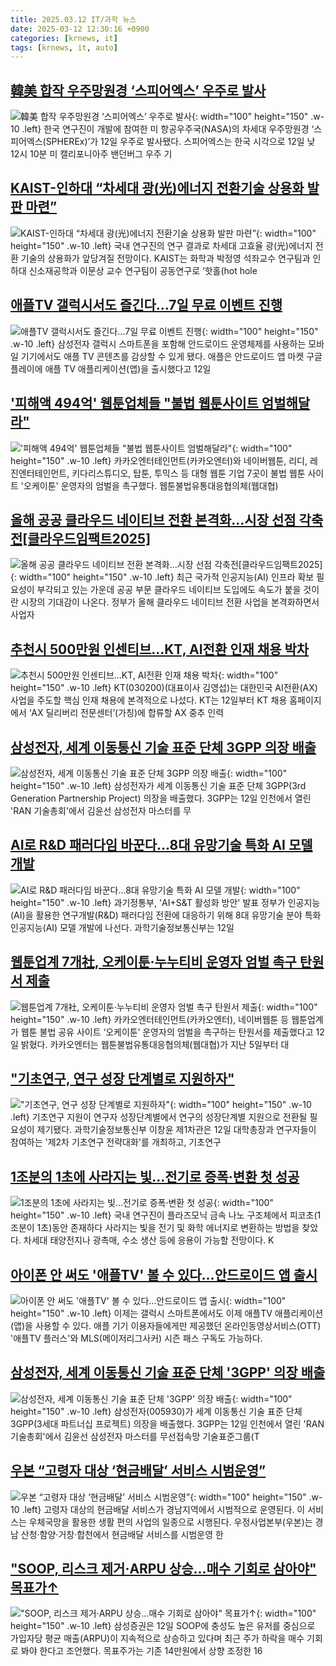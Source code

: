 ```yaml
---
title: 2025.03.12 IT/과학 뉴스
date: 2025-03-12 12:30:16 +0900
categories: [krnews, it]
tags: [krnews, it, auto]
---
```

## [韓美 합작 우주망원경 ‘스피어엑스’ 우주로 발사](https://n.news.naver.com/mnews/article/023/0003892981)

![韓美 합작 우주망원경 ‘스피어엑스’ 우주로 발사](https://mimgnews.pstatic.net/image/origin/023/2025/03/12/3892981.jpg?type=nf220_150){: width="100" height="150" .w-10 .left}
한국 연구진이 개발에 참여한 미 항공우주국(NASA)의 차세대 우주망원경 ‘스피어엑스(SPHEREx)’가 12일 우주로 발사됐다. 스피어엑스는 한국 시각으로 12일 낮 12시 10분 미 캘리포니아주 밴던버그 우주 기

## [KAIST-인하대 “차세대 광(光)에너지 전환기술 상용화 발판 마련”](https://n.news.naver.com/mnews/article/277/0005559173)

![KAIST-인하대 “차세대 광(光)에너지 전환기술 상용화 발판 마련”](https://mimgnews.pstatic.net/image/origin/277/2025/03/12/5559173.jpg?type=nf220_150){: width="100" height="150" .w-10 .left}
국내 연구진의 연구 결과로 차세대 고효율 광(光)에너지 전환 기술의 상용화가 앞당겨질 전망이다. KAIST는 화학과 박정영 석좌교수 연구팀과 인하대 신소재공학과 이문상 교수 연구팀이 공동연구로 ‘핫홀(hot hole

## [애플TV 갤럭시서도 즐긴다…7일 무료 이벤트 진행](https://n.news.naver.com/mnews/article/011/0004460325)

![애플TV 갤럭시서도 즐긴다…7일 무료 이벤트 진행](https://mimgnews.pstatic.net/image/origin/011/2025/03/12/4460325.jpg?type=nf220_150){: width="100" height="150" .w-10 .left}
삼성전자 갤럭시 스마트폰을 포함해 안드로이드 운영체제를 사용하는 모바일 기기에서도 애플 TV 콘텐츠를 감상할 수 있게 됐다. 애플은 안드로이드 앱 마켓 구글 플레이에 애플 TV 애플리케이션(앱)을 출시했다고 12일

## ['피해액 494억' 웹툰업체들 "불법 웹툰사이트 엄벌해달라"](https://n.news.naver.com/mnews/article/015/0005105050)

!['피해액 494억' 웹툰업체들 "불법 웹툰사이트 엄벌해달라"](https://mimgnews.pstatic.net/image/origin/015/2025/03/12/5105050.jpg?type=nf220_150){: width="100" height="150" .w-10 .left}
카카오엔터테인먼트(카카오엔터)와 네이버웹툰, 리디, 레진엔터테인먼트, 키다리스튜디오, 탑툰, 투믹스 등 대형 웹툰 기업 7곳이 불법 웹툰 사이트 '오케이툰' 운영자의 엄벌을 촉구했다. 웹툰불법유통대응협의체(웹대협)

## [올해 공공 클라우드 네이티브 전환 본격화…시장 선점 각축전[클라우드임팩트2025]](https://n.news.naver.com/mnews/article/138/0002192393)

![올해 공공 클라우드 네이티브 전환 본격화…시장 선점 각축전[클라우드임팩트2025]](https://mimgnews.pstatic.net/image/origin/138/2025/03/11/2192393.jpg?type=nf220_150){: width="100" height="150" .w-10 .left}
최근 국가적 인공지능(AI) 인프라 확보 필요성이 부각되고 있는 가운데 공공 부문 클라우드 네이티브 도입에도 속도가 붙을 것이란 시장의 기대감이 나온다. 정부가 올해 클라우드 네이티브 전환 사업을 본격화하면서 사업자

## [추천시 500만원 인센티브…KT, AI전환 인재 채용 박차](https://n.news.naver.com/mnews/article/018/0005960935)

![추천시 500만원 인센티브…KT, AI전환 인재 채용 박차](https://mimgnews.pstatic.net/image/origin/018/2025/03/12/5960935.jpg?type=nf220_150){: width="100" height="150" .w-10 .left}
KT(030200)(대표이사 김영섭)는 대한민국 AI전환(AX) 사업을 주도할 핵심 인재 채용에 본격적으로 나섰다. KT는 12일부터 KT 채용 홈페이지에서 ‘AX 딜리버리 전문센터’(가칭)에 합류할 AX 중추 인력

## [삼성전자, 세계 이동통신 기술 표준 단체 3GPP 의장 배출](https://n.news.naver.com/mnews/article/001/0015259819)

![삼성전자, 세계 이동통신 기술 표준 단체 3GPP 의장 배출](https://mimgnews.pstatic.net/image/origin/001/2025/03/12/15259819.jpg?type=nf220_150){: width="100" height="150" .w-10 .left}
삼성전자가 세계 이동통신 기술 표준 단체 3GPP(3rd Generation Partnership Project) 의장을 배출했다. 3GPP는 12일 인천에서 열린 'RAN 기술총회'에서 김윤선 삼성전자 마스터를 무

## [AI로 R&D 패러다임 바꾼다…8대 유망기술 특화 AI 모델 개발](https://n.news.naver.com/mnews/article/001/0015259974)

![AI로 R&D 패러다임 바꾼다…8대 유망기술 특화 AI 모델 개발](https://mimgnews.pstatic.net/image/origin/001/2025/03/12/15259974.jpg?type=nf220_150){: width="100" height="150" .w-10 .left}
과기정통부, 'AI+S&T 활성화 방안' 발표 정부가 인공지능(AI)을 활용한 연구개발(R&D) 패러다임 전환에 대응하기 위해 8대 유망기술 분야 특화 인공지능(AI) 모델 개발에 나선다. 과학기술정보통신부는 12일

## [웹툰업계 7개社, 오케이툰·누누티비 운영자 엄벌 촉구 탄원서 제출](https://n.news.naver.com/mnews/article/366/0001060200)

![웹툰업계 7개社, 오케이툰·누누티비 운영자 엄벌 촉구 탄원서 제출](https://mimgnews.pstatic.net/image/origin/366/2025/03/12/1060200.jpg?type=nf220_150){: width="100" height="150" .w-10 .left}
카카오엔터테인먼트(카카오엔터), 네이버웹툰 등 웹툰업계가 웹툰 불법 공유 사이트 ‘오케이툰’ 운영자의 엄벌을 촉구하는 탄원서를 제출했다고 12일 밝혔다. 카카오엔터는 웹툰불법유통대응협의체(웹대협)가 지난 5일부터 대

## ["기초연구, 연구 성장 단계별로 지원하자"](https://n.news.naver.com/mnews/article/014/0005319866)

!["기초연구, 연구 성장 단계별로 지원하자"](https://mimgnews.pstatic.net/image/origin/014/2025/03/12/5319866.jpg?type=nf220_150){: width="100" height="150" .w-10 .left}
기초연구 지원이 연구자 성장단계별에서 연구의 성장단계별 지원으로 전환될 필요성이 제기됐다. 과학기술정보통신부 이창윤 제1차관은 12일 대학총장과 연구자들이 참여하는 '제2차 기초연구 전략대화'를 개최하고, 기초연구

## [1조분의 1초에 사라지는 빛…전기로 증폭·변환 첫 성공](https://n.news.naver.com/mnews/article/092/0002366295)

![1조분의 1초에 사라지는 빛…전기로 증폭·변환 첫 성공](https://mimgnews.pstatic.net/image/origin/092/2025/03/12/2366295.jpg?type=nf220_150){: width="100" height="150" .w-10 .left}
국내 연구진이 플라즈모닉 금속 나노 구조체에서 피코초(1조분이 1초)동안 존재하다 사라지는 빛을 전기 및 화학 에너지로 변환하는 방법을 찾았다. 차세대 태양전지나 광촉매, 수소 생산 등에 응용이 가능할 전망이다. K

## [아이폰 안 써도 '애플TV' 볼 수 있다…안드로이드 앱 출시](https://n.news.naver.com/mnews/article/015/0005104984)

![아이폰 안 써도 '애플TV' 볼 수 있다…안드로이드 앱 출시](https://mimgnews.pstatic.net/image/origin/015/2025/03/12/5104984.jpg?type=nf220_150){: width="100" height="150" .w-10 .left}
이제는 갤럭시 스마트폰에서도 이제 애플TV 애플리케이션(앱)을 사용할 수 있다. 애플 기기 이용자들에게만 제공했던 온라인동영상서비스(OTT) '애플TV 플러스'와 MLS(메이저리그사커) 시즌 패스 구독도 가능하다.

## [삼성전자, 세계 이동통신 기술 표준 단체 '3GPP' 의장 배출](https://n.news.naver.com/mnews/article/011/0004460308)

![삼성전자, 세계 이동통신 기술 표준 단체 '3GPP' 의장 배출](https://mimgnews.pstatic.net/image/origin/011/2025/03/12/4460308.jpg?type=nf220_150){: width="100" height="150" .w-10 .left}
삼성전자(005930)가 세계 이동통신 기술 표준 단체 3GPP(3세대 파트너십 프로젝트) 의장을 배출했다. 3GPP는 12일 인천에서 열린 'RAN 기술총회'에서 김윤선 삼성전자 마스터를 무선접속망 기술표준그룹(T

## [우본 “고령자 대상 ‘현금배달’ 서비스 시범운영”](https://n.news.naver.com/mnews/article/277/0005559482)

![우본 “고령자 대상 ‘현금배달’ 서비스 시범운영”](https://mimgnews.pstatic.net/image/origin/277/2025/03/12/5559482.jpg?type=nf220_150){: width="100" height="150" .w-10 .left}
고령자 대상의 현금배달 서비스가 경남지역에서 시범적으로 운영된다. 이 서비스는 우체국망을 활용한 생활 편의 사업의 일종으로 시행된다. 우정사업본부(우본)는 경남 산청·함양·거창·합천에서 현금배달 서비스를 시범운영 한

## ["SOOP, 리스크 제거·ARPU 상승…매수 기회로 삼아야" 목표가↑](https://n.news.naver.com/mnews/article/029/0002940546)

!["SOOP, 리스크 제거·ARPU 상승…매수 기회로 삼아야" 목표가↑](https://mimgnews.pstatic.net/image/origin/029/2025/03/12/2940546.jpg?type=nf220_150){: width="100" height="150" .w-10 .left}
삼성증권은 12일 SOOP에 충성도 높은 유저를 중심으로 가입자당 평균 매출(ARPU)이 지속적으로 상승하고 있다며 최근 주가 하락을 매수 기회로 봐야 한다고 조언했다. 목표주가는 기존 14만원에서 상향 조정한 16

